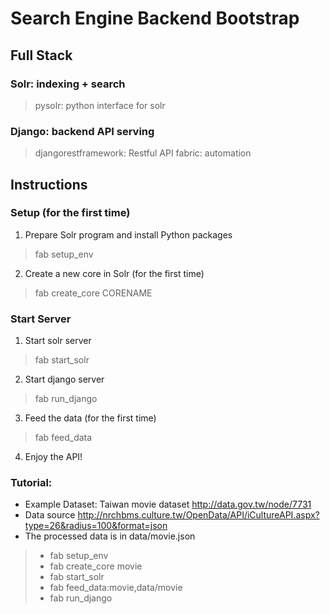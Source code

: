 # Search Engine Backend Bootstrap

## Full Stack
### Solr: indexing + search
> pysolr: python interface for solr

### Django: backend API serving
> djangorestframework: Restful API
> fabric: automation

## Instructions
### Setup (for the first time)
1. Prepare Solr program and install Python packages
> fab setup_env

2. Create a new core in Solr (for the first time)
> fab create_core CORENAME

### Start Server
1. Start solr server
> fab start_solr

2. Start django server
> fab run_django

3. Feed the data (for the first time)
> fab feed_data

4. Enjoy the API!

### Tutorial:
* Example Dataset: Taiwan movie dataset http://data.gov.tw/node/7731
* Data source http://nrchbms.culture.tw/OpenData/API/iCultureAPI.aspx?type=26&radius=100&format=json
* The processed data is in data/movie.json
>* fab setup_env
>* fab create_core movie
>* fab start_solr
>* fab feed_data:movie,data/movie
>* fab run_django
